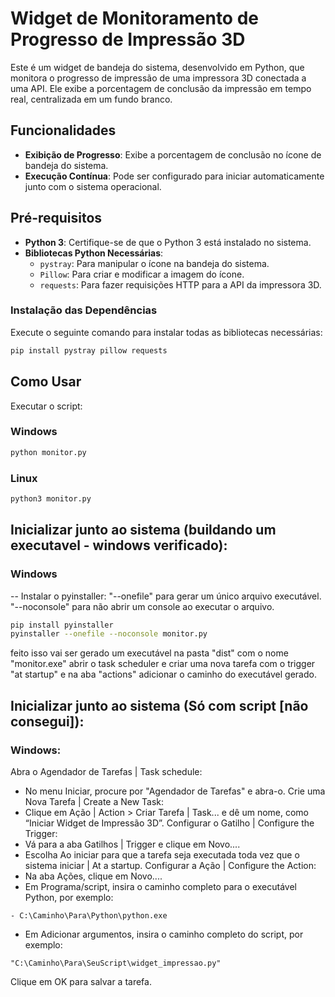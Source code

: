 # Widget de Monitoramento de Progresso de Impressão 3D

Este é um widget de bandeja do sistema, desenvolvido em Python, que monitora o progresso de impressão de uma impressora 3D conectada a uma API. Ele exibe a porcentagem de conclusão da impressão em tempo real, centralizada em um fundo branco.

## Funcionalidades

- **Exibição de Progresso**: Exibe a porcentagem de conclusão no ícone de bandeja do sistema.
- **Execução Contínua**: Pode ser configurado para iniciar automaticamente junto com o sistema operacional.

## Pré-requisitos

- **Python 3**: Certifique-se de que o Python 3 está instalado no sistema.
- **Bibliotecas Python Necessárias**:
  - `pystray`: Para manipular o ícone na bandeja do sistema.
  - `Pillow`: Para criar e modificar a imagem do ícone.
  - `requests`: Para fazer requisições HTTP para a API da impressora 3D.

### Instalação das Dependências

Execute o seguinte comando para instalar todas as bibliotecas necessárias:
```bash
pip install pystray pillow requests
```

## Como Usar
Executar o script:
### Windows
```bash
python monitor.py
```
### Linux
```bash
python3 monitor.py
```

## Inicializar junto ao sistema (buildando um executavel - windows verificado):
### Windows
-- Instalar o pyinstaller:
"--onefile" para gerar um único arquivo executável.
"--noconsole" para não abrir um console ao executar o arquivo.
```bash
pip install pyinstaller
pyinstaller --onefile --noconsole monitor.py
```
feito isso vai ser gerado um executável na pasta "dist" com o nome "monitor.exe"
abrir o task scheduler e criar uma nova tarefa com o trigger "at startup" e na aba "actions" adicionar o caminho do executável gerado.

## Inicializar junto ao sistema (Só com script [não consegui]):
### Windows:
Abra o Agendador de Tarefas | Task schedule:
- No menu Iniciar, procure por "Agendador de Tarefas" e abra-o.
Crie uma Nova Tarefa | Create a New Task:
- Clique em Ação | Action > Criar Tarefa | Task... e dê um nome, como “Iniciar Widget de Impressão 3D”.
Configurar o Gatilho | Configure the Trigger:
- Vá para a aba Gatilhos | Trigger e clique em Novo....
- Escolha Ao iniciar para que a tarefa seja executada toda vez que o sistema iniciar | At a startup.
Configurar a Ação | Configure the Action:
- Na aba Ações, clique em Novo....
- Em Programa/script, insira o caminho completo para o executável Python, por exemplo:
```
- C:\Caminho\Para\Python\python.exe
```
- Em Adicionar argumentos, insira o caminho completo do script, por exemplo:
```
"C:\Caminho\Para\SeuScript\widget_impressao.py"
```	
Clique em OK para salvar a tarefa.
